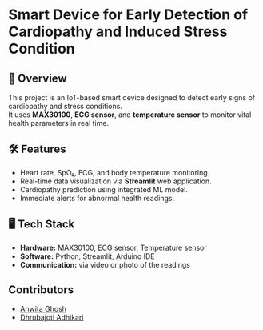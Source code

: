# Smart Device for Early Detection of Cardiopathy and Induced Stress Condition

## 📌 Overview
This project is an IoT-based smart device designed to detect early signs of cardiopathy and stress conditions.  
It uses **MAX30100**, **ECG sensor**, and **temperature sensor** to monitor vital health parameters in real time.

## 🛠 Features
- Heart rate, SpO₂, ECG, and body temperature monitoring.
- Real-time data visualization via **Streamlit** web application.
- Cardiopathy prediction using integrated ML model.
- Immediate alerts for abnormal health readings.

## 🖥 Tech Stack
- **Hardware:** MAX30100, ECG sensor, Temperature sensor
- **Software:** Python, Streamlit, Arduino IDE
- **Communication:** via video or photo of the readings

## Contributors
- [Anwita Ghosh](https://github.com/Anwita14)
- [Dhrubajoti Adhikari](https://github.com/Dhruba700)


